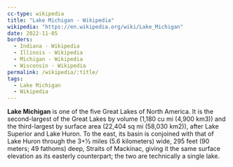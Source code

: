 ```yaml
---
cc-type: wikipedia
title: "Lake Michigan - Wikipedia"
wikipedia: "https://en.wikipedia.org/wiki/Lake_Michigan"
date: 2022-11-05
borders:
  - Indiana - Wikipedia
  - Illinois - Wikipedia
  - Michigan - Wikipedia
  - Wisconsin - Wikipedia
permalink: /wikipedia/:title/
tags:
  - Lake Michigan
  - Wikipedia
---
```

**Lake Michigan** is one of the five Great Lakes of North America. It is the second-largest of the Great Lakes by volume (1,180 cu mi (4,900 km3)) and the third-largest by surface area (22,404 sq mi (58,030 km2)), after Lake Superior and Lake Huron. To the east, its basin is conjoined with that of Lake Huron through the 3+1⁄2 miles (5.6 kilometers) wide, 295 feet (90 meters; 49 fathoms) deep, Straits of Mackinac, giving it the same surface elevation as its easterly counterpart; the two are technically a single lake.